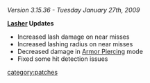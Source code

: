 _Version 3.15.36 - Tuesday January 27th, 2009_

**[Lasher](Lasher.md) Updates**

- Increased lash damage on near misses
- Increased lashing radius on near misses
- Decreased damage in [Armor Piercing](Armor_Piercing.md) mode
- Fixed some hit detection issues

[category:patches](category:patches.md)
